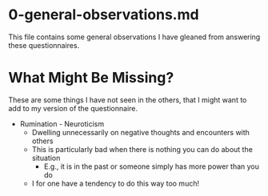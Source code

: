 
# 0-general-observations.md

This file contains some general observations I have gleaned from answering these questionnaires.

# What Might Be Missing?

These are some things I have not seen in the others, that I might want to add to my version of the questionnaire.

- Rumination - Neuroticism
  - Dwelling unnecessarily on negative thoughts and encounters with others
  - This is particularly bad when there is nothing you can do about the situation
    - E.g., it is in the past or someone simply has more power than you do
  - I for one have a tendency to do this way too much!


